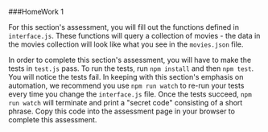 ###HomeWork 1

For this section's assessment, you will fill out the functions defined in
`interface.js`. These functions will query a collection of movies - the
data in the movies collection will look like what you see in the `movies.json`
file.

In order to complete this section's assessment, you will have to make the tests
in `test.js` pass. To run the tests, run `npm install` and then `npm test`.
You will notice the tests fail. In keeping with this section's emphasis on
automation, we recommend you use `npm run watch` to re-run your tests every
time you change the `interface.js` file. Once the tests succeed, `npm run watch` will terminate and print a "secret code" consisting of a short phrase.
Copy this code into the assessment page in your browser to complete this
assessment.
